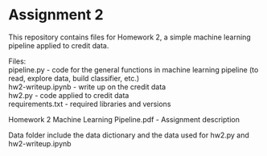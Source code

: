 # Assignment 2
  
This repository contains files for Homework 2, a simple machine learning pipeline applied to credit data.  
  
Files:  
pipeline.py - code for the general functions in machine learning pipeline (to read, explore data, build classifier, etc.)  
hw2-writeup.ipynb - write up on the credit data  
hw2.py - code applied to credit data  
requirements.txt - required libraries and versions  

Homework 2 Machine Learning Pipeline.pdf - Assignment description
  
Data folder include the data dictionary and the data used for hw2.py and hw2-writeup.ipynb   